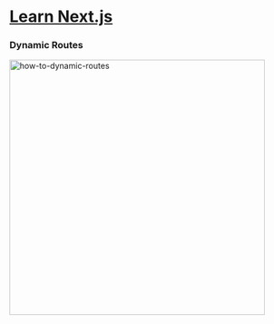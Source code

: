 # [Learn Next.js](https://nextjs.org/learn)

### Dynamic Routes

<img alt="how-to-dynamic-routes" height="450px" src="https://github.com/yousefelassal/next-tutorial/assets/76617202/702951fe-18b2-469b-8006-8f7445e20663" />

